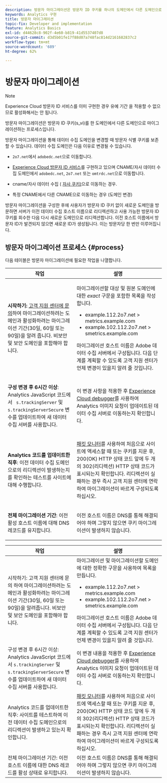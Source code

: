 ```yaml
---
description: 방문자 마이그레이션은 방문자 ID 쿠키를 하나의 도메인에서 다른 도메인으로 마이그레이션하는 프로세스입니다.
keywords: Analytics 구현
title: 방문자 마이그레이션
topic-fix: Developer and implementation
feature: Analytics Basics
exl-id: d44628c8-902f-4e60-b819-41d5537407d8
source-git-commit: d3d5b01fe17f88d07a748fac814d2161682837c2
workflow-type: tm+mt
source-wordcount: '689'
ht-degree: 62%

---
```


# 방문자 마이그레이션

>[!NOTE]
>
>Experience Cloud 방문자 ID 서비스를 이미 구현한 경우 유예 기간 을 적용할 수 없으므로 활성화해서는 안 됩니다.

방문자 마이그레이션은 방문자 ID 쿠키(s_vi)를 한 도메인에서 다른 도메인으로 마이그레이션하는 프로세스입니다.

방문자 마이그레이션을 통해 데이터 수집 도메인을 변경할 때 방문자 식별 쿠키를 보존할 수 있습니다. 데이터 수집 도메인은 다음 이유로 변경될 수 있습니다.

* `2o7.net`에서 `adobedc.net`으로 이동합니다.

* [Experience Cloud 방문자 ID 서비스](https://experienceleague.adobe.com/docs/id-service/using/home.html?lang=ko-KR)를 구현하고 있으며 CNAME/자사 데이터 수집 도메인에서 `adobedc.net`, `2o7.net` 또는 `omtrdc.net`으로 이동합니다.

* cname/자사 데이터 수집 ( [자사 쿠키)](https://experienceleague.adobe.com/docs/core-services/interface/ec-cookies/cookies-first-party.html?lang=ko-KR)으로 이동하는 경우.

* 특정 CNAME에서 다른 CNAME으로 이동하는 경우 (도메인 변경)

방문자 마이그레이션을 구성한 후에 사용자가 방문자 ID 쿠키 없이 새로운 도메인을 방문하면 서버가 이전 데이터 수집 호스트 이름으로 리디렉션하고 사용 가능한 방문자 ID 쿠키를 회수한 다음 다시 새로운 도메인으로 리디렉션합니다. 이전 호스트 이름에서 방문자 ID가 발견되지 않으면 새로운 ID가 생성됩니다. 이는 방문자당 한 번만 이루어집니다.

## 방문자 마이그레이션 프로세스 {#process}

다음 테이블은 방문자 마이그레이션에 필요한 작업을 나열합니다.

<table id="table_7B2535FC3E264216A299686415C6B21C"> 
 <thead> 
  <tr> 
   <th colname="col1" class="entry"> 작업 </th> 
   <th colname="col3" class="entry"> 설명 </th> 
  </tr> 
 </thead>
 <tbody> 
  <tr> 
   <td colname="col1"> <p> <b>시작하기:</b> <a href="https://helpx.adobe.com/kr/marketing-cloud/contact-support.html"  >고객 지원 센터에 문의</a>하여 마이그레이션하려는 도메인과 활성화하려는 마이그레이션 기간(30일, 60일 또는 90일)을 알려 줍니다. 비보안 및 보안 도메인을 포함해야 합니다. </p> </td> 
   <td colname="col3"> <p>마이그레이션할 대상 및 원본 도메인에 대한 <i>exact</i> 구문을 포함한 목록을 작성합니다. </p> 
    <ul id="ul_067EC5C7619141A6BDFBC209C9FD47E2"> 
     <li id="li_0723D948465A49C1871B81207AEDC4DC">example.112.2o7.net &gt; metrics.example.com </li> 
     <li id="li_B0CA15A593BD4AB9802E33A3FF037C7A">example.102.112.2o7.net &gt; smetrics.example.com </li> 
    </ul> <p>마이그레이션 호스트 이름은 Adobe 데이터 수집 서버에서 구성됩니다. 다음 단계를 계획할 수 있도록 고객 지원 센터가 언제 변경이 있을지 알려 줄 것입니다. </p> </td> 
  </tr> 
  <tr> 
   <td colname="col1"> <p> <b>구성 변경 후 6시간 이상</b>: Analytics JavaScript 코드에서 <code> s.trackingServer</code> 및 <code> s.trackingServerSecure</code> 변수를 업데이트하여 새 데이터 수집 서버를 사용합니다. </p> </td> 
   <td colname="col3"> <p>이 변경 사항을 적용한 후 <a href="https://experienceleague.adobe.com/docs/debugger/using/experience-cloud-debugger.html?lang=ko"> Experience Cloud debugger</a>를 사용하여 Analytics 이미지 요청이 업데이트된 데이터 수집 서버로 이동하는지 확인합니다. </p> </td> 
  </tr> 
  <tr> 
   <td colname="col1"> <p> <b>Analytics 코드를 업데이트한 직후</b>: 이전 데이터 수집 도메인으로의 리디렉션이 발생하는지를 확인하는 테스트를 사이트에 대해 수행합니다. </p> </td> 
   <td colname="col3"> <p><a href="../implement/validate/packet-monitor.md"> 패킷 모니터</a>를 사용하여 처음으로 사이트에 액세스할 때 또는 쿠키를 지운 후, 200(OK) HTTP 상태 코드 앞에 두 개의 302(리디렉션) HTTP 상태 코드가 표시되는지 확인합니다. 리디렉션이 실패하는 경우 즉시 고객 지원 센터에 연락하여 마이그레이션이 바르게 구성되도록 하십시오. </p> </td> 
  </tr> 
  <tr> 
   <td colname="col1"> <p> <b>전체 마이그레이션 기간</b>: 이전 활성 호스트 이름에 대해 DNS 레코드를 유지합니다. </p> </td> 
   <td colname="col3"> <p>이전 호스트 이름은 DNS를 통해 해결되어야 하며 그렇지 않으면 쿠키 마이그레이션이 발생하지 않습니다. </p> </td> 
  </tr> 
 </tbody> 
</table>

| 작업 | 설명 |
|--- |--- |
| 시작하기: 고객 지원 센터에 문의 하여 마이그레이션하려는 도메인과 활성화하려는 마이그레이션 기간(30일, 60일 또는 90일)을 알려줍니다. 비보안 및 보안 도메인을 포함해야 합니다. | 마이그레이션 및 마이그레이션할 도메인에 대한 정확한 구문을 사용하여 목록을 만듭니다.<ul><li>example.112.2o7.net > metrics.example.com</li><li>example.102.112.2o7.net > smetrics.example.com</li></ul>마이그레이션 호스트 이름은 Adobe 데이터 수집 서버에서 구성됩니다. 다음 단계를 계획할 수 있도록 고객 지원 센터가 언제 변경이 있을지 알려 줄 것입니다. |
| 구성 변경 후 6시간 이상: Analytics JavaScript 코드에서 `s.trackingServer` 및 `s.trackingServerSecure` 변수를 업데이트하여 새 데이터 수집 서버를 사용합니다. | 이 변경 내용을 적용한 후 [Experience Cloud debugger](https://experienceleague.adobe.com/docs/debugger/using/experience-cloud-debugger.html?lang=ko)를 사용하여 Analytics 이미지 요청이 업데이트된 데이터 수집 서버로 이동하는지 확인합니다. |
| Analytics 코드를 업데이트한 직후: 사이트를 테스트하여 이전 데이터 수집 도메인으로의 리디렉션이 발생하고 있는지 확인합니다. | [패킷 모니터](../implement/validate/packet-monitor.md)를 사용하여 처음으로 사이트에 액세스할 때 또는 쿠키를 지운 후, 200(OK) HTTP 상태 코드 앞에 두 개의 302(리디렉션) HTTP 상태 코드가 표시되는지 확인합니다. 리디렉션이 실패하는 경우 즉시 고객 지원 센터에 연락하여 마이그레이션이 바르게 구성되도록 하십시오. |
| 전체 마이그레이션 기간: 이전 호스트 이름에 대한 DNS 레코드를 활성 상태로 유지합니다. | 이전 호스트 이름은 DNS를 통해 해결되어야 하며 그렇지 않으면 쿠키 마이그레이션이 발생하지 않습니다. |